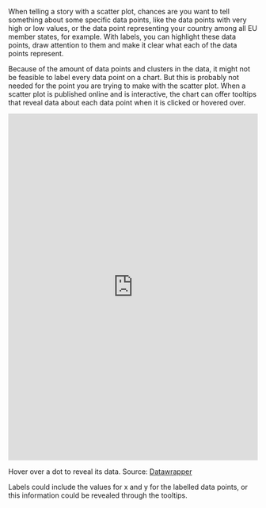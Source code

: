 When telling a story with a scatter plot, chances are you want to tell something about some specific data points, like the data points with very high or low values, or the data point representing your country among all EU member states, for example. With labels, you can highlight these data points, draw attention to them and make it clear what each of the data points represent.

Because of the amount of data points and clusters in the data, it might not be feasible to label every data point on a chart. But this is probably not needed for the point you are trying to make with the scatter plot. When a scatter plot is published online and is interactive, the chart can offer tooltips that reveal data about each data point when it is clicked or hovered over.

<iframe src='https://datawrapper.dwcdn.net/YjR18/1/' width='100%' height='700px' style='border: none;'></iframe>

Hover over a dot to reveal its data. Source: [Datawrapper](https://academy.datawrapper.de/article/148-examples-of-datawrapper-scatter-plots)

Labels could include the values for x and y for the labelled data points, or this information could be revealed through the tooltips.